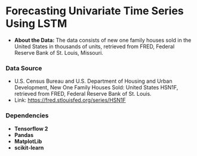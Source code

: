 # Forecasting Univariate Time Series Using LSTM
- **About the Data:** The data consists of new one family houses sold in the United States in thousands of units, retrieved from FRED, Federal Reserve Bank of St. Louis, Missouri.

### Data Source
- U.S. Census Bureau and U.S. Department of Housing and Urban Development, New One Family Houses Sold: United States HSN1F, retrieved from FRED, Federal Reserve Bank of St. Louis.
- Link: https://fred.stlouisfed.org/series/HSN1F

### Dependencies
- **Tensorflow 2**
- **Pandas** 
- **MatplotLib**
- **scikit-learn**
